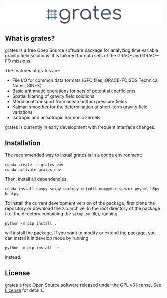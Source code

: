 ![grates logo](https://github.com/akvas/grates/blob/main/docs/source/_static/grates_banner.png)

What is grates?
---------------

grates is a free Open Source software package for analyzing time variable gravity field solutions.
It is tailored for data sets of the GRACE and GRACE-FO missions.

The features of grates are:

 * File I/O for common data formats (GFC files, GRACE-FO SDS Technical Notes, SINEX)
 * Basic arithmetic operations for sets of potential coefficients
 * Spatial filtering of gravity field solutions
 * Meridional transport from ocean bottom pressure fields
 * Kalman smoother for the determination of short-term gravity field variations
 * Isotropic and anisotropic harmonic kernels

 grates is currently in early development with frequent interface changes.

Installation
------------

The recommended way to install grates is in a [conda](https://docs.conda.io/en/latest/index.html) environment:
```
conda create -n grates_env
conda activate grates_env
```
Then, install all dependencies:
```
conda install numpy scipy cartopy netcdf4 numpydoc sphinx pyyaml h5py healpy
```
To install the current development version of the package, first clone the repository or download the zip archive.
In the root directory of the package (i.e. the directory containing the ``setup.py`` file), running
```
python -m pip install .
```
will install the package.
If you want to modify or extend the package, you can install it in develop mode by running
```
python -m pip install -e .
```
instead.

License
-------

grates a free Open Source software released under the GPL v3 license.
See [License](LICENSE) for details.
